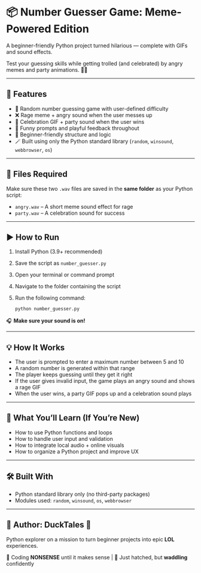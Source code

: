 # 📦 Number Guesser Game: Meme-Powered Edition

A beginner-friendly Python project turned hilarious — complete with GIFs and sound effects.  

Test your guessing skills while getting trolled (and celebrated) by angry memes and party animations. 🎯🎉

---

## 🚀 Features

- 🔢 Random number guessing game with user-defined difficulty  
- ❌ Rage meme + angry sound when the user messes up  
- 🎉 Celebration GIF + party sound when the user wins  
- 📢 Funny prompts and playful feedback throughout  
- 🧠 Beginner-friendly structure and logic  
- 🪄 Built using only the Python standard library (`random`, `winsound`, `webbrowser`, `os`)

---

## 📂 Files Required

Make sure these two `.wav` files are saved in the **same folder** as your Python script:

- `angry.wav` – A short meme sound effect for rage  
- `party.wav` – A celebration sound for success

---

## ▶️ How to Run

1. Install Python (3.9+ recommended)  
2. Save the script as `number_guesser.py`  
3. Open your terminal or command prompt  
4. Navigate to the folder containing the script  
5. Run the following command:

   ```bash
   python number_guesser.py

🎧 **Make sure your sound is on!**

---

## 💡 How It Works

- The user is prompted to enter a maximum number between 5 and 10  
- A random number is generated within that range  
- The player keeps guessing until they get it right  
- If the user gives invalid input, the game plays an angry sound and shows a rage GIF  
- When the user wins, a party GIF pops up and a celebration sound plays

---

## 🧠 What You’ll Learn (If You’re New)

- How to use Python functions and loops  
- How to handle user input and validation  
- How to integrate local audio + online visuals  
- How to organize a Python project and improve UX

---

## 🛠️ Built With

- Python standard library only (no third-party packages)  
- Modules used: `random`, `winsound`, `os`, `webbrowser`

---

## 📌 Author: **DuckTales** 🐥

Python explorer on a mission to turn beginner projects into epic **LOL** experiences.  

🤖 Coding **NONSENSE** until it makes sense | 🐣 Just hatched, but **waddling** confidently
